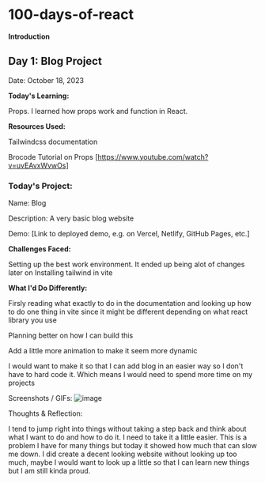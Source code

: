 # 100-days-of-react
**Introduction**

## Day 1: Blog Project
Date: October 18, 2023

**Today's Learning:**

Props. I learned how props work and function in React.

**Resources Used:**

Tailwindcss documentation

Brocode Tutorial on Props [https://www.youtube.com/watch?v=uvEAvxWvwOs]

### **Today's Project:**

Name: Blog

Description: A very basic blog website

Demo: [Link to deployed demo, e.g. on Vercel, Netlify, GitHub Pages, etc.]

**Challenges Faced:**

Setting up the best work environment. It ended up being alot of changes later on
Installing tailwind in vite

**What I'd Do Differently:**

Firsly reading what exactly to do in the documentation and looking up how to do one thing in vite since it might be different depending on what react library you use

Planning better on how I can build this

Add a little more animation to make it seem more dynamic

I would want to make it so that I can add blog in an easier way so I don't have to hard code it. Which means I would need to spend more time on my projects

Screenshots / GIFs:
![image](https://github.com/ZodiDev/100-days-of-react/assets/102633756/62f4e37a-81b7-47bf-96a6-08d205031e05)

Thoughts & Reflection:

I tend to jump right into things without taking a step back and think about what I want to do and how to do it. I need to take it a little easier. This is a problem I have for many things but today it showed how much that can slow me down.
I did create a decent looking website without looking up too much, maybe I would want to look up a little so that I can learn new things but I am still kinda proud.
